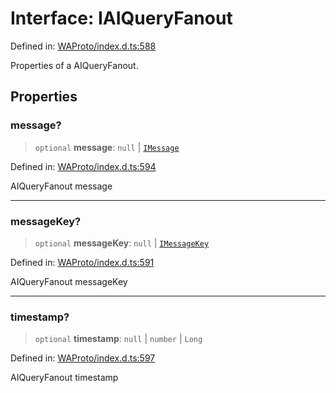 # Interface: IAIQueryFanout

Defined in: [WAProto/index.d.ts:588](https://github.com/Fokusdotid/bail/blob/dad8cbc7bd41e0c17126095b0fc017b92c3d85cf/WAProto/index.d.ts#L588)

Properties of a AIQueryFanout.

## Properties

### message?

> `optional` **message**: `null` \| [`IMessage`](IMessage.md)

Defined in: [WAProto/index.d.ts:594](https://github.com/Fokusdotid/bail/blob/dad8cbc7bd41e0c17126095b0fc017b92c3d85cf/WAProto/index.d.ts#L594)

AIQueryFanout message

***

### messageKey?

> `optional` **messageKey**: `null` \| [`IMessageKey`](IMessageKey.md)

Defined in: [WAProto/index.d.ts:591](https://github.com/Fokusdotid/bail/blob/dad8cbc7bd41e0c17126095b0fc017b92c3d85cf/WAProto/index.d.ts#L591)

AIQueryFanout messageKey

***

### timestamp?

> `optional` **timestamp**: `null` \| `number` \| `Long`

Defined in: [WAProto/index.d.ts:597](https://github.com/Fokusdotid/bail/blob/dad8cbc7bd41e0c17126095b0fc017b92c3d85cf/WAProto/index.d.ts#L597)

AIQueryFanout timestamp
